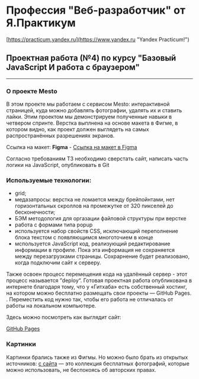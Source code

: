 # Профессия "Веб-разработчик" от Я.Практикум

[https://practicum.yandex.ru](https://www.yandex.ru "Yandex Practicum!")

## Проектная работа (№4) по курсу "Базовый JavaScript И работа с браузером"

---

### О проекте Mesto

В этом проекте мы работаем с сервисом Mesto: интерактивной страницей, куда можно добавлять фотографии, удалять их и ставить лайки. Этим проектом мы демонстрируем полученные навыки в четвером спринте. Верстка выплнена на основе макета в Фигме, в котором видно, как проект должен выглядеть на самых распространённых разрешениях экранов.

Ссылка на макет: **Figma** - [Ссылка на макет в Figma](https://www.figma.com/file/2cn9N9jSkmxD84oJik7xL7/JavaScript.-Sprint-4?node-id=0%3A1)

Согласно требованиям ТЗ необходимо сверстать сайт, написать часть логики на JavaScript, опубликовать в Git

### Используемые технологии:

- grid;
- медазапросы: верстка не ломается между брейпойнтами, нет горизонтальных скроллов на промежутке от 320 пикселей до бесконечности;
- БЭМ методология для оргазации файловой структуры при верстке
- работа с формами типа popup
- используется набор свойств CSS, исключающий переполнение блока текстом с появляющимся многоточием в конце
- мспользуется JavaScript код, реализующий редактирование информации в профиле. Пока эта информация не сохраняется между перезагрузками страницы. Сохрарнение будет реализовано, когда подключим сайт к серверу.

Также освоен процесс перемещения кода на удалённый сервер - этот процесс называется ”deploy“. Готовая проектная работа опубликована в интернете благодаря тому, что у «Гитхаба» есть собственный хостинг, на котором можно бесплатно размещать свои проекты — GitHub Pages. . Переместить код нужно так, чтобы его работа не отличалась от работы на локальном компьютере.

Здесь можно посмотреть как выглядит сайт:

[GitHub Pages](https://seb-01.github.io/mesto/)

### Картинки

Картинки брались также из Фигмы. Но можно было брать из открытых источников: [с сайта](https://unsplash.com) — это коллекция бесплатных фотографий, которые можно использовать, не беспокоясь об авторских правах.
